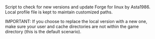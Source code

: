 Script to check for new versions and update Forge for linux by Asta1986.
Local profile file is kept to maintain customized paths.

IMPORTANT: If you choose to replace the local version with a new one, make sure your user and cache
directories are not within the game directory (this is the default scenario).
